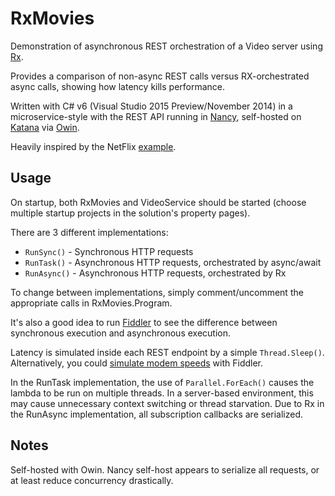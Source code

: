 RxMovies
========

Demonstration of asynchronous REST orchestration of a Video server using [Rx](http://rx.codeplex.com/).

Provides a comparison of non-async REST calls versus RX-orchestrated async calls, showing how latency kills performance.

Written with C# v6 (Visual Studio 2015 Preview/November 2014) in a microservice-style with the REST API running in [Nancy](http://nancyfx.org/), self-hosted on [Katana](https://katanaproject.codeplex.com/) via [Owin](http://owin.org/).

Heavily inspired by the NetFlix [example](https://gist.github.com/benjchristensen/4679246).

Usage
-----

On startup, both RxMovies and VideoService should be started (choose multiple startup projects in the solution's property pages).

There are 3 different implementations:
* ```RunSync()``` - Synchronous HTTP requests
* ```RunTask()``` - Asynchronous HTTP requests, orchestrated by async/await
* ```RunAsync()``` - Asynchronous HTTP requests, orchestrated by Rx

To change between implementations, simply comment/uncomment the appropriate calls in RxMovies.Program.

It's also a good idea to run [Fiddler](http://www.telerik.com/fiddler) to see the difference between synchronous execution and asynchronous execution.

Latency is simulated inside each REST endpoint by a simple ```Thread.Sleep()```. 
Alternatively, you could [simulate modem speeds](http://www.campusmvp.net/blog/simulating-a-slow-connection-with-fiddler) with Fiddler.

In the RunTask implementation, the use of ```Parallel.ForEach()``` causes the lambda to be run on multiple threads. In a server-based environment, this 
may cause unnecessary context switching or thread starvation. Due to Rx in the RunAsync implementation, all subscription callbacks are serialized.

Notes
-----

Self-hosted with Owin. Nancy self-host appears to serialize all requests, or at least reduce concurrency drastically.
